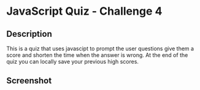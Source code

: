 # JavaScript Quiz - Challenge 4

## Description

This is a quiz that uses javascipt to prompt the user questions give them a score and shorten the time when the answer is wrong.
At the end of the quiz you can locally save your previous high scores.


## Screenshot



